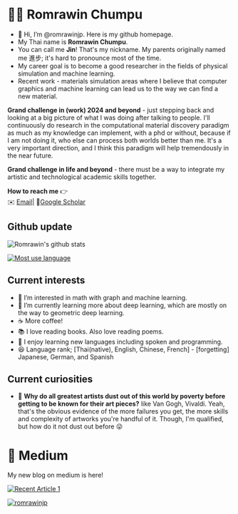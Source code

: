 # 👩‍💻 Romrawin Chumpu

- 👋 Hi, I’m @romrawinjp. Here is my github homepage.
- My Thai name is **Romrawin Chumpu**.
- You can call me **Jin**! That's my nickname. My parents originally named me 進步; it's hard to pronounce most of the time. 
- My career goal is to become a good researcher in the fields of physical simulation and machine learning.
- Recent work - materials simulation areas where I believe that computer graphics and machine learning can lead us to the way we can find a new material.

**Grand challenge in (work) 2024 and beyond** - just stepping back and looking at a big picture of what I was doing after talking to people. I'll continuously do research in the computational material discovery paradigm as much as my knowledge can implement, with a phd or without, because if I am not doing it, who else can process both worlds better than me. It's a very important direction, and I think this paradigm will help tremendously in the near future.

**Grand challenge in life and beyond** - there must be a way to integrate my artistic and technological academic skills together. 

**How to reach me** 👉    
✉️ [Email](mailto:romrawinc@gmail.com)| 📖[Google Scholar](https://scholar.google.com/citations?user=ByblefQAAAAJ&hl=en)

## Github update

![Romrawin's github stats](https://github-readme-stats.vercel.app/api?username=romrawinjp&show_icons=true&theme=default)

[![Most use language](https://github-readme-stats.vercel.app/api/top-langs/?username=romrawinjp&layout=compact&theme=default)](https://github.com/romrawinjp/github-readme-stats)


## Current interests

- 👀 I’m interested in math with graph and machine learning.
- 🌱 I’m currently learning more about deep learning, which are mostly on the way to geometric deep learning.
- ☕ More coffee!
- 📚 I love reading books. Also love reading poems.
- 🎃 I enjoy learning new languages including spoken and programming.
- 😆 Language rank; [Thai(native), English, Chinese, French] - [forgetting] Japanese, German, and Spanish

## Current curiosities

- 🎨 **Why do all greatest artists dust out of this world by poverty before getting to be known for their art pieces?** like Van Gogh, Vivaldi. Yeah, that's the obvious evidence of the more failures you get, the more skills and complexity of artworks you're handful of it. Though, I'm qualified, but how do it not dust out before 😜 

<!---
romrawinjp/romrawinjp is a ✨ special ✨ repository because its `README.md` (this file) appears on your GitHub profile.
You can click the Preview link to take a look at your changes.
--->

# 📝 Medium

My new blog on medium is here! 

<a target="_blank" href="https://github-readme-medium-recent-article.vercel.app/medium/@romrawin/1"><img src="https://github-readme-medium-recent-article.vercel.app/medium/@romrawin/1" alt="Recent Article 1"> 

<p align="left"> <img src="https://komarev.com/ghpvc/?username=romrawinjp&label=Profile%20views&color=0e75b6&style=flat" alt="romrawinjp" /> </p>

<!--- 
# 🖼️ Artworks

<blockquote class="twitter-tweet"><p lang="en" dir="ltr">Face is always the hardest. <br><br>I always skewed the mouth, but kinda glad it keeps getting better 😊 <a href="https://t.co/sWtOCiLZmx">pic.twitter.com/sWtOCiLZmx</a></p>&mdash; Romrawin Chumpu (@romrawinjp) <a href="https://twitter.com/romrawinjp/status/1702377640869634346?ref_src=twsrc%5Etfw">September 14, 2023</a></blockquote> 
--->

